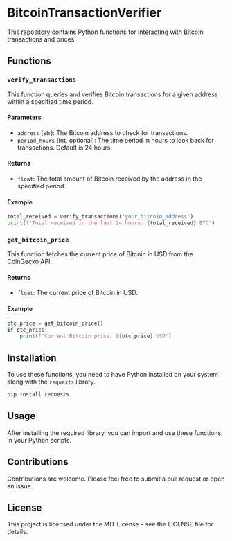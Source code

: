 # BitcoinTransactionVerifier

This repository contains Python functions for interacting with Bitcoin transactions and prices.

## Functions

### `verify_transactions`

This function queries and verifies Bitcoin transactions for a given address within a specified time period.

#### Parameters
- `address` (str): The Bitcoin address to check for transactions.
- `period_hours` (int, optional): The time period in hours to look back for transactions. Default is 24 hours.

#### Returns
- `float`: The total amount of Bitcoin received by the address in the specified period.

#### Example
```python
total_received = verify_transactions('your_bitcoin_address')
print(f"Total received in the last 24 hours: {total_received} BTC")
```

### `get_bitcoin_price`

This function fetches the current price of Bitcoin in USD from the CoinGecko API.

#### Returns
- `float`: The current price of Bitcoin in USD.

#### Example
```python
btc_price = get_bitcoin_price()
if btc_price:
    print(f"Current Bitcoin price: ${btc_price} USD")
```

## Installation

To use these functions, you need to have Python installed on your system along with the `requests` library.

```bash
pip install requests
```

## Usage

After installing the required library, you can import and use these functions in your Python scripts.

## Contributions

Contributions are welcome. Please feel free to submit a pull request or open an issue.

## License

This project is licensed under the MIT License - see the LICENSE file for details.
